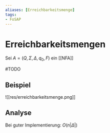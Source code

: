 ```yaml
---
aliases: [Erreichbarkeitsmenge]
tags:
- FoSAP
---
```

# Erreichbarkeitsmengen
Sei $A=(Q,\Sigma,\Delta,q_0,F)$ ein [[NFA]] 

#TODO

## Beispiel
![[res/erreichbarkeitsmenge.png]]

## Analyse
Bei  guter Implementierung: $O(n|\Delta|)$